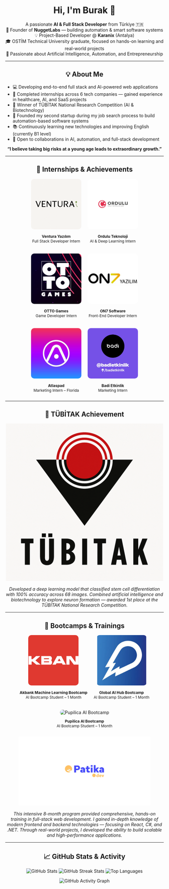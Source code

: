 <h1 align="center">Hi, I'm Burak 👋</h1>

<p align="center">
  A passionate <b>AI & Full Stack Developer</b> from Türkiye 🇹🇷 <br/>
  🚀 Founder of <b>NuggetLabs</b> — building automation & smart software systems <br/>
  💡 Project-Based Developer @ <b>Karanix</b> (Antalya) <br/>
  🎓 OSTİM Technical University graduate, focused on hands-on learning and real-world projects <br/>
  🧠 Passionate about Artificial Intelligence, Automation, and Entrepreneurship
</p>

---

<h2 align="center">💡 About Me</h2>

- 💻 Developing end-to-end full stack and AI-powered web applications  
- 🎯 Completed internships across 6 tech companies — gained experience in healthcare, AI, and SaaS projects  
- 🧬 Winner of TÜBİTAK National Research Competition (AI & Biotechnology)  
- 🚀 Founded my second startup during my job search process to build automation-based software systems  
- 📚 Continuously learning new technologies and improving English (currently B1 level)  
- 🤝 Open to collaborations in AI, automation, and full-stack development  

<p align="center">
  <b>“I believe taking big risks at a young age leads to extraordinary growth.”</b>
</p>

---

<h2 align="center">💼 Internships & Achievements</h2>

<div align="center" style="display:flex; flex-wrap:wrap; justify-content:center; gap:20px; max-width:1000px; margin:auto;">

  <div style="text-align:center;">
    <img src="./assets/ventura.png" alt="Ventura Yazılım" style="width:160px; height:160px; object-fit:cover; border-radius:10px;"/>
    <p style="font-size:12px;"><b>Ventura Yazılım</b><br/>Full Stack Developer Intern</p>
  </div>

  <div style="text-align:center;">
    <img src="./assets/ordulu.jpg.webp" alt="Ordulu Teknoloji" style="width:160px; height:160px; object-fit:cover; border-radius:10px;"/>
    <p style="font-size:12px;"><b>Ordulu Teknoloji</b><br/>AI & Deep Learning Intern</p>
  </div>

  <div style="text-align:center;">
    <img src="./assets/otto.jpg" alt="OTTO Games" style="width:160px; height:160px; object-fit:cover; border-radius:10px;"/>
    <p style="font-size:12px;"><b>OTTO Games</b><br/>Game Developer Intern</p>
  </div>

  <div style="text-align:center;">
    <img src="./assets/on7.jpeg" alt="ON7 Software" style="width:160px; height:160px; object-fit:cover; border-radius:10px;"/>
    <p style="font-size:12px;"><b>ON7 Software</b><br/>Front-End Developer Intern</p>
  </div>

  <div style="text-align:center;">
    <img src="./assets/atlaspad.jpg" alt="Atlaspad" style="width:160px; height:160px; object-fit:cover; border-radius:10px;"/>
    <p style="font-size:12px;"><b>Atlaspad</b><br/>Marketing Intern – Florida</p>
  </div>

  <div style="text-align:center;">
    <img src="./assets/badi.jpg" alt="Badi Etkinlik" style="width:160px; height:160px; object-fit:cover; border-radius:10px;"/>
    <p style="font-size:12px;"><b>Badi Etkinlik</b><br/>Marketing Intern</p>
  </div>

</div>

---

<h2 align="center">🥇 TÜBİTAK Achievement</h2>

<p align="center">
  <img src="./assets/tubitak.png" width="500" alt="TÜBİTAK Achievement"/>
</p>

<p align="center">
  <i>
  Developed a deep learning model that classified stem cell differentiation with 100% accuracy across 68 images.  
  Combined artificial intelligence and biotechnology to explore neuron formation — awarded 1st place at the TÜBİTAK National Research Competition.
  </i>
</p>

---

<h2 align="center">🧠 Bootcamps & Trainings</h2>

<div align="center" style="display:flex; flex-wrap:wrap; justify-content:center; gap:20px; max-width:1000px; margin:auto;">

  <div style="text-align:center;">
    <img src="./assets/bootcamp/akbank.jpg" alt="Akbank ML Bootcamp" style="width:160px; height:160px; object-fit:cover; border-radius:10px;"/>
    <p style="font-size:12px;"><b>Akbank Machine Learning Bootcamp</b><br/>AI Bootcamp Student – 1 Month</p>
  </div>

  <div style="text-align:center;">
    <img src="./assets/bootcamp/Global.jpeg" alt="Global AI Hub Bootcamp" style="width:160px; height:160px; object-fit:cover; border-radius:10px;"/>
    <p style="font-size:12px;"><b>Global AI Hub Bootcamp</b><br/>AI Bootcamp Student – 1 Month</p>
  </div>

  <div style="text-align:center;">
    <img src="./assets/bootcamp/PUPİLICA.png" alt="Pupilica AI Bootcamp" style="width:160px; height:160px; object-fit:cover; border-radius:10px;"/>
    <p style="font-size:12px;"><b>Pupilica AI Bootcamp</b><br/>AI Bootcamp Student – 1 Month</p>
  </div>

</div>

<p align="center">
  <img src="./assets/bootcamp/patika.png" width="420" alt="Patika+ Full Stack Bootcamp"/>
</p>

<p align="center">
  <i>
  This intensive 8-month program provided comprehensive, hands-on training in full-stack web development.  
  I gained in-depth knowledge of modern frontend and backend technologies — focusing on React, C#, and .NET.  
  Through real-world projects, I developed the ability to build scalable and high-performance applications.
  </i>
</p>

---

<h2 align="center">📈 GitHub Stats & Activity</h2>

<p align="center">
  <img src="https://github-readme-stats.vercel.app/api?username=BurakTeli&show_icons=true&theme=github_dark&hide_border=true" height="150" alt="GitHub Stats"/>
  <img src="https://github-readme-streak-stats.herokuapp.com?user=BurakTeli&theme=github-dark&hide_border=true" height="150" alt="GitHub Streak Stats"/>
  <img src="https://github-readme-stats.vercel.app/api/top-langs/?username=BurakTeli&layout=compact&theme=github_dark&hide_border=true" height="150" alt="Top Languages"/>
</p>

<p align="center">
  <img src="https://github-readme-activity-graph.vercel.app/graph?username=BurakTeli&theme=react-dark&custom_title=Burak%20Telli's%20Contribution%20Graph&hide_border=true" height="230" alt="GitHub Activity Graph"/>
</p>